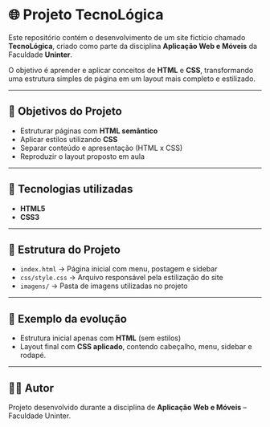 # 🌐 Projeto TecnoLógica

Este repositório contém o desenvolvimento de um site fictício chamado **TecnoLógica**, criado como parte da disciplina **Aplicação Web e Móveis** da Faculdade **Uninter**.  

O objetivo é aprender e aplicar conceitos de **HTML** e **CSS**, transformando uma estrutura simples de página em um layout mais completo e estilizado.

---

## 📌 Objetivos do Projeto
- Estruturar páginas com **HTML semântico**  
- Aplicar estilos utilizando **CSS**  
- Separar conteúdo e apresentação (HTML x CSS)  
- Reproduzir o layout proposto em aula  

---

## 🚀 Tecnologias utilizadas
- **HTML5**  
- **CSS3**  

---

## 📂 Estrutura do Projeto
- `index.html` → Página inicial com menu, postagem e sidebar  
- `css/style.css` → Arquivo responsável pela estilização do site  
- `imagens/` → Pasta de imagens utilizadas no projeto  

---

## 📸 Exemplo da evolução
- Estrutura inicial apenas com **HTML** (sem estilos)  
- Layout final com **CSS aplicado**, contendo cabeçalho, menu, sidebar e rodapé.  

---

## 👨‍🎓 Autor
Projeto desenvolvido durante a disciplina de **Aplicação Web e Móveis** – Faculdade Uninter.  
